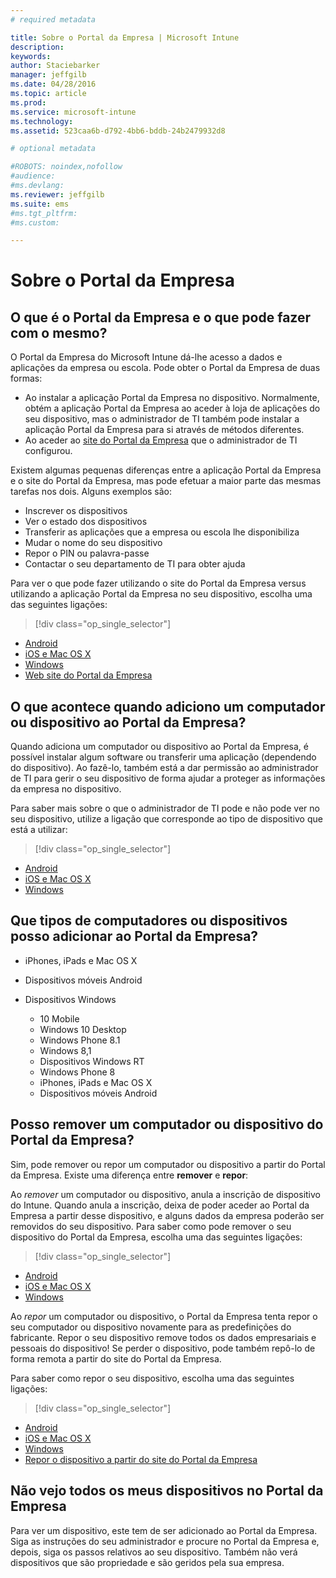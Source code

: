 ```yaml
---
# required metadata

title: Sobre o Portal da Empresa | Microsoft Intune
description:
keywords:
author: Staciebarker
manager: jeffgilb
ms.date: 04/28/2016
ms.topic: article
ms.prod:
ms.service: microsoft-intune
ms.technology:
ms.assetid: 523caa6b-d792-4bb6-bddb-24b2479932d8

# optional metadata

#ROBOTS: noindex,nofollow
#audience:
#ms.devlang:
ms.reviewer: jeffgilb
ms.suite: ems
#ms.tgt_pltfrm:
#ms.custom:

---
```


# Sobre o Portal da Empresa

## O que é o Portal da Empresa e o que pode fazer com o mesmo?
O Portal da Empresa do Microsoft Intune dá-lhe acesso a dados e aplicações da empresa ou escola. Pode obter o Portal da Empresa de duas formas:

- Ao instalar a aplicação Portal da Empresa no dispositivo. Normalmente, obtém a aplicação Portal da Empresa ao aceder à loja de aplicações do seu dispositivo, mas o administrador de TI também pode instalar a aplicação Portal da Empresa para si através de métodos diferentes.
- Ao aceder ao [site do Portal da Empresa](http://portal.manage.microsoft.com) que o administrador de TI configurou. 

Existem algumas pequenas diferenças entre a aplicação Portal da Empresa e o site do Portal da Empresa, mas pode efetuar a maior parte das mesmas tarefas nos dois. Alguns exemplos são:

- Inscrever os dispositivos
- Ver o estado dos dispositivos
- Transferir as aplicações que a empresa ou escola lhe disponibiliza
- Mudar o nome do seu dispositivo
- Repor o PIN ou palavra-passe
- Contactar o seu departamento de TI para obter ajuda

Para ver o que pode fazer utilizando o site do Portal da Empresa versus utilizando a aplicação Portal da Empresa no seu dispositivo, escolha uma das seguintes ligações:

> [!div class="op_single_selector"]
- [Android](using-your-android-device-with-intune.md)
- [iOS e Mac OS X](using-your-ios-or-mac-os-x-device-with-intune.md)
- [Windows](using-your-windows-device-with-intune.md)
- [Web site do Portal da Empresa](using-the-intune-company-portal-website.md)

## O que acontece quando adiciono um computador ou dispositivo ao Portal da Empresa?
Quando adiciona um computador ou dispositivo ao Portal da Empresa, é possível instalar algum software ou transferir uma aplicação (dependendo do dispositivo).  Ao fazê-lo, também está a dar permissão ao administrador de TI para gerir o seu dispositivo de forma ajudar a proteger as informações da empresa no dispositivo.

Para saber mais sobre o que o administrador de TI pode e não pode ver no seu dispositivo, utilize a ligação que corresponde ao tipo de dispositivo que está a utilizar:

> [!div class="op_single_selector"]
- [Android](what-happens-if-you-install-the-company-portal-app-and-enroll-your-device-in-intune-android.md)
- [iOS e Mac OS X](what-happens-if-you-install-the-company-portal-app-and-enroll-your-device-in-intune-ios.md)
- [Windows](what-can-your-it-administrator-see-when-you-enroll-your-device-in-intune-windows.md)

## Que tipos de computadores ou dispositivos posso adicionar ao Portal da Empresa?

-   iPhones, iPads e Mac OS X

-   Dispositivos móveis Android

-   Dispositivos Windows
    -   10 Mobile
    -   Windows 10 Desktop
    -   Windows Phone 8.1
    -   Windows 8,1
    -   Dispositivos Windows RT
    -   Windows Phone 8
    -   iPhones, iPads e Mac OS X
    -   Dispositivos móveis Android


## Posso remover um computador ou dispositivo do Portal da Empresa?
Sim, pode remover ou repor um computador ou dispositivo a partir do Portal da Empresa. Existe uma diferença entre **remover** e **repor**:

Ao *remover* um computador ou dispositivo, anula a inscrição de dispositivo do Intune. Quando anula a inscrição, deixa de poder aceder ao Portal da Empresa a partir desse dispositivo, e alguns dados da empresa poderão ser removidos do seu dispositivo. Para saber como pode remover o seu dispositivo do Portal da Empresa, escolha uma das seguintes ligações:

> [!div class="op_single_selector"]
- [Android](unenroll-your-device-from-intune-android.md)
- [iOS e Mac OS X](unenroll-your-device-from-intune-ios.md)
- [Windows](unenroll-your-device-from-intune-windows.md)

Ao *repor* um computador ou dispositivo, o Portal da Empresa tenta repor o seu computador ou dispositivo novamente para as predefinições do fabricante. Repor o seu dispositivo remove todos os dados empresariais e pessoais do dispositivo! Se perder o dispositivo, pode também repô-lo de forma remota a partir do site do Portal da Empresa.

Para saber como repor o seu dispositivo, escolha uma das seguintes ligações:

> [!div class="op_single_selector"]
- [Android](reset-erase-your-lost-or-stolen-device-android.md)
- [iOS e Mac OS X](reset-erase-your-lost-or-stolen-device-ios.md)
- [Windows](reset-erase-your-lost-or-stolen-device-windows.md)
- [Repor o dispositivo a partir do site do Portal da Empresa](reset-your-device-cpwebsite.md)

## Não vejo todos os meus dispositivos no Portal da Empresa
Para ver um dispositivo, este tem de ser adicionado ao Portal da Empresa. Siga as instruções do seu administrador e procure no Portal da Empresa e, depois, siga os passos relativos ao seu dispositivo. Também não verá dispositivos que são propriedade e são geridos pela sua empresa.





<!--HONumber=May16_HO2-->



